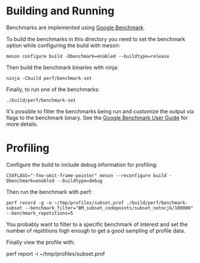 # Building and Running

Benchmarks are implemented using [Google Benchmark](https://github.com/google/benchmark).

To build the benchmarks in this directory you need to set the benchmark
option while configuring the build with meson:

```
meson configure build -Dbenchmark=enabled --buildtype=release
```

Then build the benchmark binaries with ninja:

```
ninja -Cbuild perf/benchmark-set
```

Finally, to run one of the benchmarks:

```
./build/perf/benchmark-set
```

It's possible to filter the benchmarks being run and customize the output
via flags to the benchmark binary. See the
[Google Benchmark User Guide](https://github.com/google/benchmark/blob/main/docs/user_guide.md#user-guide) for more details.

# Profiling

Configure the build to include debug information for profiling:

```
CXXFLAGS="-fno-omit-frame-pointer" meson --reconfigure build -Dbenchmark=enabled --buildtype=debug
```

Then run the benchmark with perf:

```
perf record -g -o ~/tmp/profiles/subset.prof ./build/perf/benchmark-subset --benchmark_filter="BM_subset_codepoints/subset_notocjk/100000" --benchmark_repetitions=5
```
You probably want to filter to a specific benchmark of interest and set the number of repititions high enough to get a good sampling of profile data.

Finally view the profile with:

perf report -i ~/tmp/profiles/subset.prof
